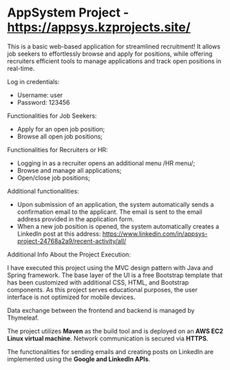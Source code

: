 # AppSystem Project - https://appsys.kzprojects.site/

This is a basic web-based application for streamlined recruitment! It allows job seekers to effortlessly browse and apply for positions, while offering recruiters efficient tools to manage applications and track open positions in real-time.

Log in credentials:
- Username: user
- Password: 123456

Functionalities for Job Seekers:
- Apply for an open job position;
- Browse all open job positions;

Functionalities for Recruiters or HR:
- Logging in as a recruiter opens an additional menu /HR menu/;
- Browse and manage all applications;
- Open/close job positions;

Additional functionalities:
- Upon submission of an application, the system automatically sends a confirmation email to the applicant. The email is sent to the email address provided in the application form.
- When a new job position is opened, the system automatically creates a LinkedIn post at this address: https://www.linkedin.com/in/appsys-project-24768a2a9/recent-activity/all/

Additional Info About the Project Execution:

I have executed this project using the MVC design pattern with Java and Spring framework. The base layer of the UI is a free Bootstrap template that has been customized with additional CSS, HTML, and Bootstrap components. As this project serves educational purposes, the user interface is not optimized for mobile devices.

Data exchange between the frontend and backend is managed by Thymeleaf.

The project utilizes **Maven** as the build tool and is deployed on an **AWS EC2 Linux virtual machine**. Network communication is secured via **HTTPS**.

The functionalities for sending emails and creating posts on LinkedIn are implemented using the **Google and LinkedIn APIs**.


